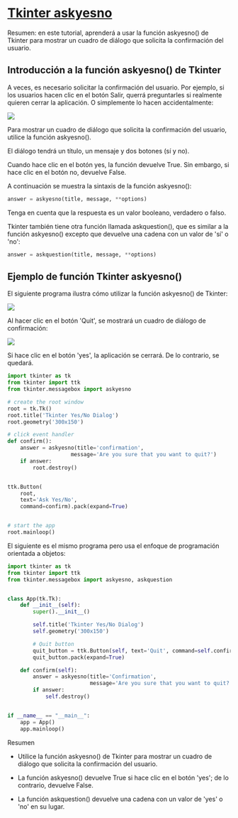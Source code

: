 # [Tkinter askyesno](https://www.pythontutorial.net/tkinter/tkinter-askyesno/)

Resumen: en este tutorial, aprenderá a usar la función askyesno() de Tkinter para mostrar un cuadro de diálogo que solicita la confirmación del usuario.

## Introducción a la función askyesno() de Tkinter

A veces, es necesario solicitar la confirmación del usuario. Por ejemplo, si los usuarios hacen clic en el botón Salir, querrá preguntarles si realmente quieren cerrar la aplicación. O simplemente lo hacen accidentalmente:

![](Tkinter-askyesno-dialog.png)

Para mostrar un cuadro de diálogo que solicita la confirmación del usuario, utilice la función askyesno().

El diálogo tendrá un título, un mensaje y dos botones (sí y no).

Cuando hace clic en el botón yes, la función devuelve True. Sin embargo, si hace clic en el botón no, devuelve False.

A continuación se muestra la sintaxis de la función askyesno():

```python
answer = askyesno(title, message, **options)
```

Tenga en cuenta que la respuesta es un valor booleano, verdadero o falso.

Tkinter también tiene otra función llamada askquestion(), que es similar a la función askyesno() excepto que devuelve una cadena con un valor de 'sí' o 'no':

```python
answer = askquestion(title, message, **options)
```

## Ejemplo de función Tkinter askyesno()

El siguiente programa ilustra cómo utilizar la función askyesno() de Tkinter:

![](Tkinter-askyesno.png)

Al hacer clic en el botón 'Quit', se mostrará un cuadro de diálogo de confirmación:

![](Tkinter-askyesno-dialog.png)

Si hace clic en el botón 'yes', la aplicación se cerrará. De lo contrario, se quedará.

```python
import tkinter as tk
from tkinter import ttk
from tkinter.messagebox import askyesno

# create the root window
root = tk.Tk()
root.title('Tkinter Yes/No Dialog')
root.geometry('300x150')

# click event handler
def confirm():
    answer = askyesno(title='confirmation',
                    message='Are you sure that you want to quit?')
    if answer:
        root.destroy()


ttk.Button(
    root,
    text='Ask Yes/No',
    command=confirm).pack(expand=True)


# start the app
root.mainloop()
```

El siguiente es el mismo programa pero usa el enfoque de programación orientada a objetos:

```python
import tkinter as tk
from tkinter import ttk
from tkinter.messagebox import askyesno, askquestion


class App(tk.Tk):
    def __init__(self):
        super().__init__()

        self.title('Tkinter Yes/No Dialog')
        self.geometry('300x150')

        # Quit button
        quit_button = ttk.Button(self, text='Quit', command=self.confirm)
        quit_button.pack(expand=True)

    def confirm(self):
        answer = askyesno(title='Confirmation',
                          message='Are you sure that you want to quit?')
        if answer:
            self.destroy()


if __name__ == "__main__":
    app = App()
    app.mainloop()
```


Resumen

- Utilice la función askyesno() de Tkinter para mostrar un cuadro de diálogo que solicita la confirmación del usuario.

- La función askyesno() devuelve True si hace clic en el botón 'yes'; de lo contrario, devuelve False.

- La función askquestion() devuelve una cadena con un valor de 'yes' o 'no' en su lugar.

